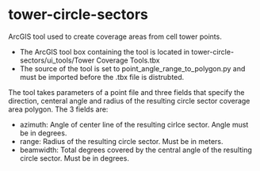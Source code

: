 # tower-circle-sectors
ArcGIS tool used to create coverage areas from cell tower points.
- The ArcGIS tool box containing the tool is located in tower-circle-sectors/ui_tools/Tower Coverage Tools.tbx
- The source of the tool is set to point_angle_range_to_polygon.py and must be imported before the .tbx file is distrubted.

The tool takes parameters of a point file and three fields that specify the direction, centeral angle and radius of the resulting circle sector coverage area polygon.
The 3 fields are:
- azimuth: Angle of center line of the resulting cirlce sector. Angle must be in degrees.
- range: Radius of the resulting circle sector. Must be in meters.
- beamwidth: Total degrees covered by the central angle of the resulting circle sector. Must be in degrees.

